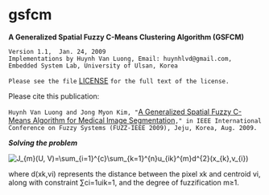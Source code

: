 # gsfcm
**A Generalized Spatial Fuzzy C-Means Clustering Algorithm (GSFCM)**

    Version 1.1,  Jan. 24, 2009
    Implementations by Huynh Van Luong, Email: huynhlvd@gmail.com,
    Embedded System Lab, University of Ulsan, Korea
    
   `Please see the file` [LICENSE](https://github.com/huynhlvd/gsfcm/blob/master/LICENSE.md) `for the full text of the license.`

Please cite this publication:

`Huynh Van Luong and Jong Myon Kim, "`[A Generalized Spatial Fuzzy C-Means Algorithm for Medical Image Segmentation](http://ieeexplore.ieee.org/xpls/abs_all.jsp?arnumber=5276878)`," in IEEE International Conference on Fuzzy Systems (FUZZ-IEEE 2009), Jeju, Korea, Aug. 2009.`
             
**_Solving the problem_**

<img src="https://latex.codecogs.com/svg.latex?J_{m}(U,&space;V)=\sum_{i=1}^{c}\sum_{k=1}^{n}u_{ik}^{m}d^{2}(x_{k},v_{i})&space;" title="J_{m}(U, V)=\sum_{i=1}^{c}\sum_{k=1}^{n}u_{ik}^{m}d^{2}(x_{k},v_{i}) " />

where d(xk,vi) represents the distance between the pixel xk and centroid vi, along with constraint ∑ci=1uik=1, and the degree of fuzzification m≥1.
